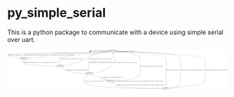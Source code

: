 # py_simple_serial 

This is a python package to communicate with a device using simple serial over uart.

![simple_serial_state_machine](docs/simple_serial_state_machine.png)